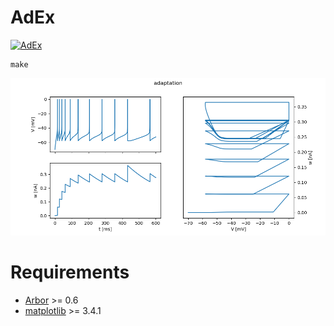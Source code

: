 # AdEx

[![AdEx](https://github.com/tetzlab/FIPPA/actions/workflows/AdEx.yml/badge.svg)](https://github.com/tetzlab/FIPPA/actions/workflows/AdEx.yml)

```shell
make
```

![Adaptation](adaptation.png)

# Requirements

* [Arbor](https://github.com/arbor-sim/arbor) >= 0.6
* [matplotlib](https://matplotlib.org) >= 3.4.1
